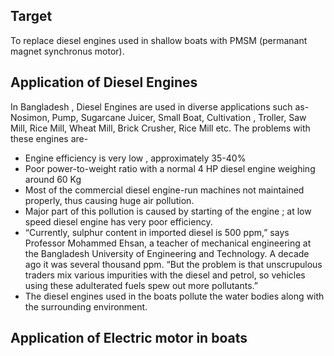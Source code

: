## Target
To replace diesel engines used in shallow boats with PMSM (permanant magnet synchronus motor).

## Application of Diesel Engines
In Bangladesh , Diesel Engines are used in diverse applications such as- Nosimon, Pump, Sugarcane Juicer, Small Boat, Cultivation , Troller, Saw Mill, Rice Mill, Wheat Mill, Brick Crusher, Rice Mill etc. The problems with these engines are-

- Engine efficiency is very low , approximately 35-40%
- Poor power-to-weight ratio with a normal 4 HP diesel engine weighing around 60 Kg
- Most of the commercial diesel engine-run machines not maintained properly, thus causing huge air pollution.
- Major part of this pollution is caused by starting of the engine ; at low speed diesel engine has very poor efficiency.
- “Currently, sulphur content in imported diesel is 500 ppm,” says Professor Mohammed Ehsan, a teacher of mechanical engineering at the Bangladesh University of Engineering and Technology. A decade ago it was several thousand ppm. “But the problem is that unscrupulous traders mix various impurities with the diesel and petrol, so vehicles using these adulterated fuels spew out more pollutants.”
- The diesel engines used in the boats pollute the water bodies along with the surrounding environment.

## Application of Electric motor in boats

